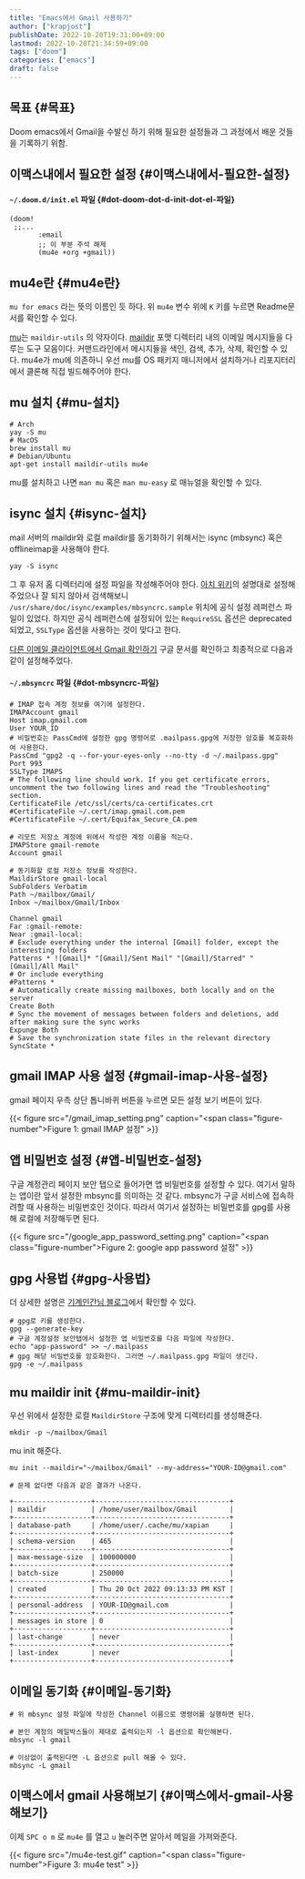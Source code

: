 ```yaml
---
title: "Emacs에서 Gmail 사용하기"
author: ["krapjost"]
publishDate: 2022-10-20T19:31:00+09:00
lastmod: 2022-10-20T21:34:59+09:00
tags: ["doom"]
categories: ["emacs"]
draft: false
---
```


## 목표 {#목표}

Doom emacs에서 Gmail을 수발신 하기 위해 필요한 설정들과 그 과정에서 배운 것들을 기록하기 위함.


## 이맥스내에서 필요한 설정 {#이맥스내에서-필요한-설정}


#### `~/.doom.d/init.el` 파일 {#dot-doom-dot-d-init-dot-el-파일}

```elisp
(doom!
 ;;...
       :email
       ;; 이 부분 주석 해제
       (mu4e +org +gmail))
```


## mu4e란 {#mu4e란}

`mu for emacs` 라는 뜻의 이름인 듯 하다. 위 `mu4e` 변수 위에 `K` 키를 누르면 Readme문서를 확인할 수 있다.

[mu](https://github.com/djcb/mu)는 `maildir-utils` 의 약자이다.
[maildir](https://en.wikipedia.org/wiki/Maildir) 포맷 디렉터리 내의 이메일 메시지들을 다루는 도구 모음이다. 커맨드라인에서 메시지들을 색인, 검색, 추가, 삭제, 확인할 수 있다.
mu4e가 mu에 의존하니 우선 mu를 OS 패키지 매니저에서 설치하거나 리포지터리에서 클론해 직접 빌드해주어야 한다.


## mu 설치 {#mu-설치}

```shell
# Arch
yay -S mu
# MacOS
brew install mu
# Debian/Ubuntu
apt-get install maildir-utils mu4e
```

mu를 설치하고 나면 `man mu` 혹은 `man mu-easy` 로 매뉴얼을 확인할 수 있다.


## isync 설치 {#isync-설치}

mail 서버의 maildir와 로컬 maildir를 동기화하기 위해서는 isync (mbsync) 혹은 offlineimap을 사용해야 한다.

```shell
yay -S isync
```

그 후 유저 홈 디렉터리에 설정 파일을 작성해주어야 한다. [아치 위키](https://wiki.archlinux.org/title/isync)의 설명대로 설정해주었으나 잘 되지 않아서 검색해보니 `/usr/share/doc/isync/examples/mbsyncrc.sample` 위치에 공식 설정 레퍼런스 파일이 있었다. 하지만 공식 레퍼런스에 설정되어 있는 `RequireSSL` 옵션은 deprecated 되었고, `SSLType` 옵션을 사용하는 것이 맞다고 한다.

[다른 이메일 클라이언트에서 Gmail 확인하기](https://support.google.com/mail/answer/7126229?hl=ko&visit_id=638018557156237770-4293095573&rd=2#zippy=%2C%EB%8B%A8%EA%B3%84-imap%EC%9D%B4-%EC%BC%9C%EC%A0%B8-%EC%9E%88%EB%8A%94%EC%A7%80-%ED%99%95%EC%9D%B8%2C%EB%8B%A8%EA%B3%84-%EC%9D%B4%EB%A9%94%EC%9D%BC-%ED%81%B4%EB%9D%BC%EC%9D%B4%EC%96%B8%ED%8A%B8%EC%9D%98-smtp%EC%99%80-%EA%B8%B0%ED%83%80-%EC%84%A4%EC%A0%95-%EB%B3%80%EA%B2%BD%2C%EC%9D%B4%EB%A9%94%EC%9D%BC-%ED%81%B4%EB%9D%BC%EC%9D%B4%EC%96%B8%ED%8A%B8%EC%97%90-%EB%A1%9C%EA%B7%B8%EC%9D%B8%ED%95%A0-%EC%88%98-%EC%97%86%EC%9D%8C) 구글 문서를 확인하고 최종적으로 다음과 같이 설정해주었다.


#### `~/.mbsyncrc` 파일 {#dot-mbsyncrc-파일}

```shell
# IMAP 접속 계정 정보를 여기에 설정한다.
IMAPAccount gmail
Host imap.gmail.com
User YOUR_ID
# 비밀번호는 PassCmd에 설정한 gpg 명령어로 .mailpass.gpg에 저장한 암호를 복호화하여 사용한다.
PassCmd "gpg2 -q --for-your-eyes-only --no-tty -d ~/.mailpass.gpg"
Port 993
SSLType IMAPS
# The following line should work. If you get certificate errors, uncomment the two following lines and read the "Troubleshooting" section.
CertificateFile /etc/ssl/certs/ca-certificates.crt
#CertificateFile ~/.cert/imap.gmail.com.pem
#CertificateFile ~/.cert/Equifax_Secure_CA.pem

# 리모트 저장소 계정에 위에서 작성한 계정 이름을 적는다.
IMAPStore gmail-remote
Account gmail

# 동기화할 로컬 저장소 정보를 작성한다.
MaildirStore gmail-local
SubFolders Verbatim
Path ~/mailbox/Gmail/
Inbox ~/mailbox/Gmail/Inbox

Channel gmail
Far :gmail-remote:
Near :gmail-local:
# Exclude everything under the internal [Gmail] folder, except the interesting folders
Patterns * ![Gmail]* "[Gmail]/Sent Mail" "[Gmail]/Starred" "[Gmail]/All Mail"
# Or include everything
#Patterns *
# Automatically create missing mailboxes, both locally and on the server
Create Both
# Sync the movement of messages between folders and deletions, add after making sure the sync works
Expunge Both
# Save the synchronization state files in the relevant directory
SyncState *
```


## gmail IMAP 사용 설정 {#gmail-imap-사용-설정}

gmail 페이지 우측 상단 톱니바퀴 버튼을 누르면 모든 설정 보기 버튼이 있다.

<a id="figure--gmail-imap"></a>

{{< figure src="/gmail_imap_setting.png" caption="<span class=\"figure-number\">Figure 1: </span>gmail IMAP 설정" >}}


## 앱 비밀번호 설정 {#앱-비밀번호-설정}

구글 계정관리 페이지 보안 탭으로 들어가면 앱 비밀번호를 설정할 수 있다.
여기서 말하는 앱이란 앞서 설정한 mbsync를 의미하는 것 같다.
mbsync가 구글 서비스에 접속하려할 때 사용하는 비밀번호인 것이다.
따라서 여기서 설정하는 비밀번호를 gpg를 사용해 로컬에 저장해두면 된다.

<a id="figure--google-password"></a>

{{< figure src="/google_app_password_setting.png" caption="<span class=\"figure-number\">Figure 2: </span>google app password 설정" >}}


## gpg 사용법 {#gpg-사용법}

더 상세한 설명은 [기계인간님 블로그](https://johngrib.github.io/wiki/gpg/)에서 확인할 수 있다.

```shell
# gpg로 키를 생성한다.
gpg --generate-key
# 구글 계정설정 보안탭에서 설정한 앱 비밀번호를 다음 파일에 작성한다.
echo "app-password" >> ~/.mailpass
# gpg 해당 비밀번호를 암호화한다. 그러면 ~/.mailpass.gpg 파일이 생긴다.
gpg -e ~/.mailpass
```


## mu maildir init {#mu-maildir-init}

우선 위에서 설정한 로컬 `MaildirStore` 구조에 맞게 디렉터리를 생성해준다.

```shell
mkdir -p ~/mailbox/Gmail
```

mu init 해준다.

```shell
mu init --maildir="~/mailbox/Gmail" --my-address="YOUR-ID@gmail.com"

# 문제 없다면 다음과 같은 결과가 나온다.

+-------------------+---------------------------------+
| maildir           | /home/user/mailbox/Gmail        |
+-------------------+---------------------------------+
| database-path     | /home/user/.cache/mu/xapian     |
+-------------------+---------------------------------+
| schema-version    | 465                             |
+-------------------+---------------------------------+
| max-message-size  | 100000000                       |
+-------------------+---------------------------------+
| batch-size        | 250000                          |
+-------------------+---------------------------------+
| created           | Thu 20 Oct 2022 09:13:33 PM KST |
+-------------------+---------------------------------+
| personal-address  | YOUR-ID@gmail.com               |
+-------------------+---------------------------------+
| messages in store | 0                               |
+-------------------+---------------------------------+
| last-change       | never                           |
+-------------------+---------------------------------+
| last-index        | never                           |
+-------------------+---------------------------------+
```


## 이메일 동기화 {#이메일-동기화}

```shell
# 위 mbsync 설정 파일에 작성한 Channel 이름으로 명령어를 실행하면 된다.

# 본인 계정의 메일박스들이 제대로 출력되는지 -l 옵션으로 확인해본다.
mbsync -l gmail

# 이상없이 출력된다면 -L 옵션으로 pull 해올 수 있다.
mbsync -L gmail
```


## 이맥스에서 gmail 사용해보기 {#이맥스에서-gmail-사용해보기}

이제 `SPC o m` 로 `mu4e` 를 열고 `u` 눌러주면 알아서 메일을 가져와준다.

<a id="figure--mu4e-test"></a>

{{< figure src="/mu4e-test.gif" caption="<span class=\"figure-number\">Figure 3: </span>mu4e test" >}}

